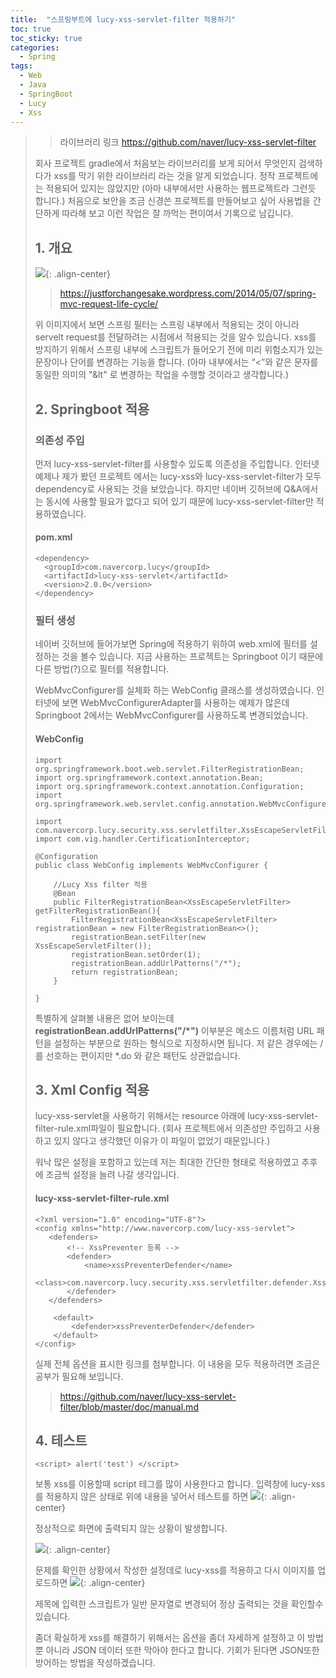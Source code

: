 ```yaml
---
title:  "스프링부트에 lucy-xss-servlet-filter 적용하기"
toc: true
toc_sticky: true
categories:
  - Spring
tags:  
  - Web
  - Java
  - SpringBoot
  - Lucy
  - Xss
---
```


> >라이브러리 링크 
> >https://github.com/naver/lucy-xss-servlet-filter
>
> 회사 프로젝트 gradle에서 처음보는 라이브러리를 보게 되어서 무엇인지 검색하다가 xss를 막기 위한 라이브러리 라는 것을 알게 되었습니다. 정작 프로젝트에는 적용되어 있지는 않았지만 (아마 내부에서만 사용하는 웹프로젝트라 그런듯 합니다.) 처음으로 보안을 조금 신경쓴 프로젝트를 만들어보고 싶어 사용법을 간단하게 따라해 보고 이런 작업은 잘 까먹는 편이여서 기록으로 남깁니다.
>
> ## 1. 개요
>
> ![](/assets/images/spring/lifecycle_dfegj4_1.jpg){: .align-center}
> > https://justforchangesake.wordpress.com/2014/05/07/spring-mvc-request-life-cycle/
>
> 위 이미지에서 보면 스프링 필터는 스프링 내부에서 적용되는 것이 아니라 servelt request를 전달하려는 시점에서 적용되는 것을 알수 있습니다. xss를 방지하기 위해서 스프링 내부에 스크립트가 들어오기 전에 미리 위험소지가 있는 문장이나 단어를 변경하는 기능을 합니다. 
> (아마 내부에서는  “<”와 같은 문자를 동일한 의미의 "&lt" 로 변경하는 작업을 수행할 것이라고 생각합니다.)
>
> 
>
> ## 2. Springboot 적용
>
> ### 의존성 주입
> 먼저 lucy-xss-servlet-filter를 사용할수 있도록 의존성을 주입합니다. 인터넷 예제나 제가 봤던 프로젝트 에서는 lucy-xss와 lucy-xss-servlet-filter가 모두 dependency로 사용되는 것을 보았습니다. 하지만 네이버 깃허브에 Q&A에서는 동시에 사용할 필요가 없다고 되어 있기 때문에 
> lucy-xss-servlet-filter만 적용하였습니다.
>
> #### pom.xml
> ```
> <dependency>
> 	<groupId>com.navercorp.lucy</groupId>
> 	<artifactId>lucy-xss-servlet</artifactId>
> 	<version>2.0.0</version>
> </dependency>
> ```
>
> ### 필터 생성
> 네이버 깃허브에 들어가보면 Spring에 적용하기 위하여 web.xml에 필터를 설정하는 것을 볼수 있습니다.
> 지금 사용하는 프로젝트는 Springboot 이기 때문에 다른 방법(?)으로 필터를 적용합니다.
>
> WebMvcConfigurer를 실체화 하는 WebConfig 클래스를 생성하였습니다. 인터넷에 보면 WebMvcConfigurerAdapter를 사용하는 예제가 많은데 Springboot 2에서는 WebMvcConfigurer를 사용하도록 변경되었습니다.
>
> #### WebConfig
> ```
> import org.springframework.boot.web.servlet.FilterRegistrationBean;
> import org.springframework.context.annotation.Bean;
> import org.springframework.context.annotation.Configuration;
> import org.springframework.web.servlet.config.annotation.WebMvcConfigurer;
> 
> import com.navercorp.lucy.security.xss.servletfilter.XssEscapeServletFilter;
> import com.vig.handler.CertificationInterceptor;
> 
> @Configuration
> public class WebConfig implements WebMvcConfigurer {
> 	
>     //Lucy Xss filter 적용	
>     @Bean
>     public FilterRegistrationBean<XssEscapeServletFilter> getFilterRegistrationBean(){
>         FilterRegistrationBean<XssEscapeServletFilter> registrationBean = new FilterRegistrationBean<>();
>         registrationBean.setFilter(new XssEscapeServletFilter());
>         registrationBean.setOrder(1);
>         registrationBean.addUrlPatterns("/*");
>         return registrationBean;
>     }
> 
> }
> ```
>
> 특별하게 살펴볼 내용은 없어 보이는데 **registrationBean.addUrlPatterns("/*")** 이부분은 메소드 이름처럼 URL 패턴을 설정하는 부분으로 원하는 형식으로 지정하시면 됩니다. 저 같은 경우에는 /를 선호하는 편이지만 *.do 와 같은 패턴도 상관없습니다.
>
> ## 3. Xml Config 적용
> lucy-xss-servlet을 사용하기 위해서는 resource 아래에 lucy-xss-servlet-filter-rule.xml파일이 필요합니다. (회사 프로젝트에서 의존성만 주입하고 사용하고 있지 않다고 생각했던 이유가 이 파일이 없었기 때문입니다.)
>
> 워낙 많은 설정을 포함하고 있는데 저는 최대한 간단한 형태로 적용하였고 추후에 조금씩 설정을 늘려 나갈 생각입니다.
>
> #### lucy-xss-servlet-filter-rule.xml
> ```
> <?xml version="1.0" encoding="UTF-8"?>
> <config xmlns="http://www.navercorp.com/lucy-xss-servlet">
>    <defenders>
>        <!-- XssPreventer 등록 -->
>        <defender>
>            <name>xssPreventerDefender</name>
>            <class>com.navercorp.lucy.security.xss.servletfilter.defender.XssPreventerDefender</class>
>        </defender>
>    </defenders>
>   
>     <default>
>         <defender>xssPreventerDefender</defender>
>     </default>
> </config>
> ```
>
> 실제 전체 옵션을 표시한 링크를 첨부합니다. 이 내용을 모두 적용하려면 조금은 공부가 필요해 보입니다. 
> > https://github.com/naver/lucy-xss-servlet-filter/blob/master/doc/manual.md
>
> 
>
> ## 4. 테스트
>
> ```
> <script> alert('test') </script> 
> ```
> 보통 xss를 이용할때 script 테그를 많이 사용한다고 합니다. 입력창에 lucy-xss를 적용하지 않은 상태로 위에 내용을 넣어서 테스트를 하면 
> ![](/assets/images/spring/dfegj4_2.jpeg){: .align-center}
>
> 정상적으로 화면에 출력되지 않는 상황이 발생합니다.
>
> ![](/assets/images/spring/dfegj4_3.jpeg){: .align-center}
>
> 문제를 확인한 상황에서 작성한 설정데로 lucy-xss를 적용하고 다시 이미지를 업로드하면
> ![](/assets/images/spring/dfegj4_4.jpeg){: .align-center}
>
> 제목에 입력한 스크립트가 일반 문자열로 변경되어 정상 출력되는 것을 확인할수 있습니다. 
>
> 좀더 확실하게 xss를 해결하기 위해서는 옵션을 좀더 자세하게 설정하고 이 방법뿐 아니라 JSON 데이터 또한 막아야 한다고 합니다. 기회가 된다면 JSON또한 방어하는 방법을 작성하겠습니다.